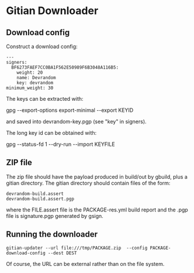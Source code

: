 # Gitian Downloader

## Download config

Construct a download config:

    --- 
    signers:
      BF6273FAEF7CC0BA1F562E50989F6B3048A116B5:
        weight: 20
        name: Devrandom
        key: devrandom
    minimum_weight: 30

The keys can be extracted with:

  gpg --export-options export-minimal --export KEYID

and saved into devrandom-key.pgp (see "key" in signers).

The long key id can be obtained with:

  gpg --status-fd 1 --dry-run --import KEYFILE

## ZIP file

The zip file should have the payload produced in build/out by gbuild, plus a gitian directory.  The gitian directory should contain files of the form:

    devrandom-build.assert
    devrandom-build.assert.pgp

where the FILE.assert file is the PACKAGE-res.yml build report and the .pgp file is signature.pgp generated by gsign.

## Running the downloader

    gitian-updater --url file:///tmp/PACKAGE.zip  --config PACKAGE-download-config --dest DEST

Of course, the URL can be external rather than on the file system.

